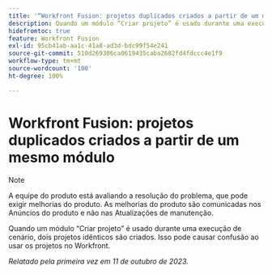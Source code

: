 ```yaml
---
title: '“Workfront Fusion: projetos duplicados criados a partir de um mesmo módulo”'
description: Quando um módulo “Criar projeto” é usado durante uma execução de cenário, dois projetos idênticos são criados. Isso pode causar confusão ao usar os projetos no Workfront.
hidefromtoc: true
feature: Workfront Fusion
exl-id: 95cb41ab-aa1c-41a8-ad3d-bdc99f54e241
source-git-commit: 510d269306ca0619435caba2682fd4fdccc4e1f9
workflow-type: tm+mt
source-wordcount: '100'
ht-degree: 100%

---
```


# Workfront Fusion: projetos duplicados criados a partir de um mesmo módulo

<!--Fusion, WF TOCs-->

>[!NOTE]
>
>A equipe do produto está avaliando a resolução do problema, que pode exigir melhorias do produto. As melhorias do produto são comunicadas nos Anúncios do produto e não nas Atualizações de manutenção.

Quando um módulo “Criar projeto” é usado durante uma execução de cenário, dois projetos idênticos são criados. Isso pode causar confusão ao usar os projetos no Workfront.

_Relatado pela primeira vez em 11 de outubro de 2023._
